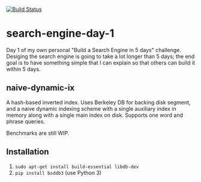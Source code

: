 [![Build Status](https://travis-ci.org/theandrewchan/search-engine-day-1.svg?branch=master)](https://travis-ci.org/theandrewchan/search-engine-day-1)

# search-engine-day-1

Day 1 of my own personal "Build a Search Engine in 5 days" challenge. Desiging the search engine is going to take a lot longer than 5
days; the end goal is to have something simple that I can explain so that others can build it within 5 days.

## naive-dynamic-ix

A hash-based inverted index. Uses Berkeley DB for backing disk segment, and a naive dynamic indexing scheme with a single auxiliary index 
in memory along with a single main index on disk. Supports one word and phrase queries.

Benchmarks are still WIP.

## Installation

1. `sudo apt-get install build-essential libdb-dev`
2. `pip install bsddb3` (use Python 3)
